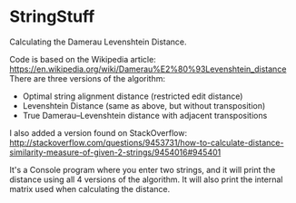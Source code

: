 # StringStuff
Calculating the Damerau Levenshtein Distance. 

Code is based on the Wikipedia article:
https://en.wikipedia.org/wiki/Damerau%E2%80%93Levenshtein_distance
There are three versions of the algorithm:
- Optimal string alignment distance (restricted edit distance)
- Levenshtein Distance (same as above, but without transposition)
- True Damerau–Levenshtein distance with adjacent transpositions

I also added a version found on StackOverflow:
http://stackoverflow.com/questions/9453731/how-to-calculate-distance-similarity-measure-of-given-2-strings/9454016#945401

It's a Console program where you enter two strings, and it will print the distance using all 4 versions of the algorithm. It will also print the internal matrix used when calculating the distance.

